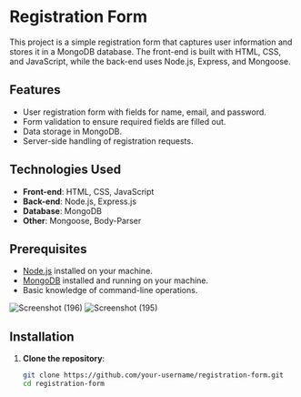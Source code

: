 # Registration Form

This project is a simple registration form that captures user information and stores it in a MongoDB database. The front-end is built with HTML, CSS, and JavaScript, while the back-end uses Node.js, Express, and Mongoose.

## Features

- User registration form with fields for name, email, and password.
- Form validation to ensure required fields are filled out.
- Data storage in MongoDB.
- Server-side handling of registration requests.

## Technologies Used

- **Front-end**: HTML, CSS, JavaScript
- **Back-end**: Node.js, Express.js
- **Database**: MongoDB
- **Other**: Mongoose, Body-Parser

## Prerequisites

- [Node.js](https://nodejs.org/) installed on your machine.
- [MongoDB](https://www.mongodb.com/try/download/community) installed and running on your machine.
- Basic knowledge of command-line operations.

![Screenshot (196)](https://github.com/heysreas/Registration-form/assets/66879814/de45796c-c1b7-41f2-9b87-4b5a9f1d16ce)
![Screenshot (195)](https://github.com/heysreas/Registration-form/assets/66879814/a225ed4a-032d-4607-946f-81d104c9e2dd)


## Installation

1. **Clone the repository**:
   ```bash
   git clone https://github.com/your-username/registration-form.git
   cd registration-form
